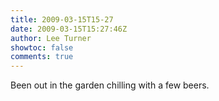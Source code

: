 ```yaml
---
title: 2009-03-15T15-27
date: 2009-03-15T15:27:46Z
author: Lee Turner
showtoc: false
comments: true
---
```


Been out in the garden chilling with a few beers.

